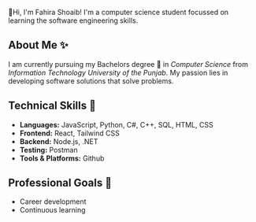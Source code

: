 👋Hi, I'm Fahira Shoaib! I'm a computer science student focussed on learning the software engineering skills.

## About Me ✨

I am currently pursuing my Bachelors degree 🌱 in _Computer Science_ from _Information Technology University of the Punjab_. My passion lies in developing software solutions that solve problems.

## Technical Skills 🔧

- **Languages:** JavaScript, Python, C#, C++, SQL, HTML, CSS
- **Frontend:** React, Tailwind CSS
- **Backend:** Node.js, .NET
- **Testing:** Postman
- **Tools & Platforms:** Github

## Professional Goals 🚀
- Career development
- Continuous learning
